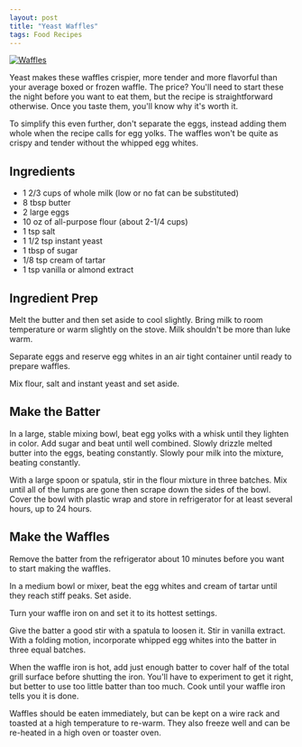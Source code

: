 ```yaml
---
layout: post
title: "Yeast Waffles"
tags: Food Recipes
---
```


[![Waffles](http://farm9.staticflickr.com/8498/8424547184_cb873e0842_b.jpg)](http://www.flickr.com/photos/97407207@N00/8424547184/)

Yeast makes these waffles crispier, more tender and more flavorful than your average boxed or
frozen waffle. The price? You'll need to start these the night before you want to eat them, but
the recipe is straightforward otherwise.  Once you taste them, you'll know why it's worth it.

<!-- more -->

To simplify this even further, don't separate the eggs, instead adding them whole when the
recipe  calls for egg yolks.  The waffles won't be quite as crispy and tender without the
whipped egg  whites.



## Ingredients

* 1 2/3 cups of whole milk (low or no fat can be substituted)
* 8 tbsp butter
* 2 large eggs
* 10 oz of all-purpose flour (about 2-1/4 cups)
* 1 tsp salt
* 1 1/2 tsp instant yeast
* 1 tbsp of sugar
* 1/8 tsp cream of tartar
* 1 tsp vanilla or almond extract


## Ingredient Prep

Melt the butter and then set aside to cool slightly.  Bring milk to room temperature or warm
slightly on the stove.  Milk shouldn't be more than luke warm.

Separate eggs and reserve egg whites in an air tight container until ready to prepare waffles.

Mix flour, salt and instant yeast and set aside.


## Make the Batter

In a large, stable mixing bowl, beat egg yolks with a whisk until they lighten in color.  Add
sugar and beat until well combined.  Slowly drizzle melted butter into the eggs, beating
constantly.  Slowly pour milk into the mixture, beating constantly.

With a large spoon or spatula, stir in the flour mixture in three batches.  Mix until all of
the lumps are gone then scrape down the sides of the bowl.  Cover the bowl with plastic wrap
and store in refrigerator for at least several hours, up to 24 hours.


## Make the Waffles

Remove the batter from the refrigerator about 10 minutes before you want to start making the
waffles.

In a medium bowl or mixer, beat the egg whites and cream of tartar until they reach stiff peaks.
Set aside.

Turn your waffle iron on and set it to its hottest settings.

Give the batter a good stir with a spatula to loosen it.  Stir in vanilla extract.  With a
folding motion, incorporate whipped egg whites into the batter in three equal batches.

When the waffle iron is hot, add just enough batter to cover half of the total grill surface
before shutting the iron.  You'll have to experiment to get it right, but better to use too
little batter than too much.  Cook until your waffle iron tells you it is done.

Waffles should be eaten immediately, but can be kept on a wire rack and toasted at a high
temperature to re-warm.  They also freeze well and can be re-heated in a high oven or toaster oven.